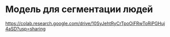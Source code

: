 # Модель для сегментации людей
https://colab.research.google.com/drive/10SyJehtRyCrTpoOiFRwToRiPGHuj4aSD?usp=sharing
